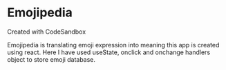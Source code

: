 # Emojipedia
Created with CodeSandbox

Emojipedia is translating emoji expression into meaning this app is created using react. Here I have used useState, onclick and onchange handlers 
object to store emoji database.

